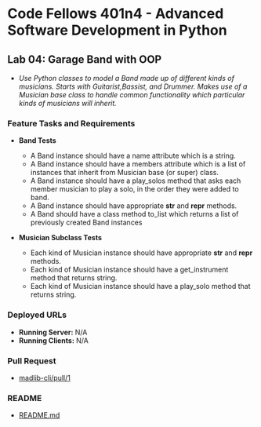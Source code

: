 # Code Fellows 401n4 - Advanced Software Development in Python

## Lab 04: Garage Band with OOP

+ *Use Python classes to model a Band made up of different kinds of musicians.*
*Starts with Guitarist,Bassist, and Drummer. Makes use of a Musician base class to handle common functionality which particular kinds of musicians will inherit.*

### Feature Tasks and Requirements

+ **Band Tests**
  + A Band instance should have a name attribute which is a string.
  + A Band instance should have a members attribute which is a list of instances that inherit from Musician base (or super) class.
  + A Band instance should have a play_solos method that asks each member musician to play a solo, in the order they were added to band.
  + A Band instance should have appropriate __str__ and __repr__ methods.
  + A Band should have a class method to_list which returns a list of previously created Band instances

+ **Musician Subclass Tests**
  + Each kind of Musician instance should have appropriate __str__ and __repr__ methods.
  + Each kind of Musician instance should have a get_instrument method that returns string.
  + Each kind of Musician instance should have a play_solo method that returns string.

### Deployed URLs

+ **Running Server:** N/A
+ **Running Clients:** N/A

### Pull Request

+ [madlib-cli/pull/1](URL 'https://github.com/micgreene/madlib-cli/pull/1')

### README

+ [README.md](URL 'https://github.com/micgreene/madlib-cli/blob/dev/README.md')